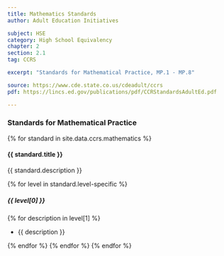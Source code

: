 ```yaml
---
title: Mathematics Standards
author: Adult Education Initiatives

subject: HSE
category: High School Equivalency
chapter: 2
section: 2.1
tag: CCRS

excerpt: "Standards for Mathematical Practice, MP.1 - MP.8"

source: https://www.cde.state.co.us/cdeadult/ccrs
pdf: https://lincs.ed.gov/publications/pdf/CCRStandardsAdultEd.pdf

---
```

### Standards for Mathematical Practice

{% for standard in site.data.ccrs.mathematics %}
#### {{ standard.title }}

{{ standard.description }}

{% for level in standard.level-specific %}
##### {{ level[0] }}

{% for description in level[1] %}
- {{ description }}

{% endfor %} {% endfor %} {% endfor %}
